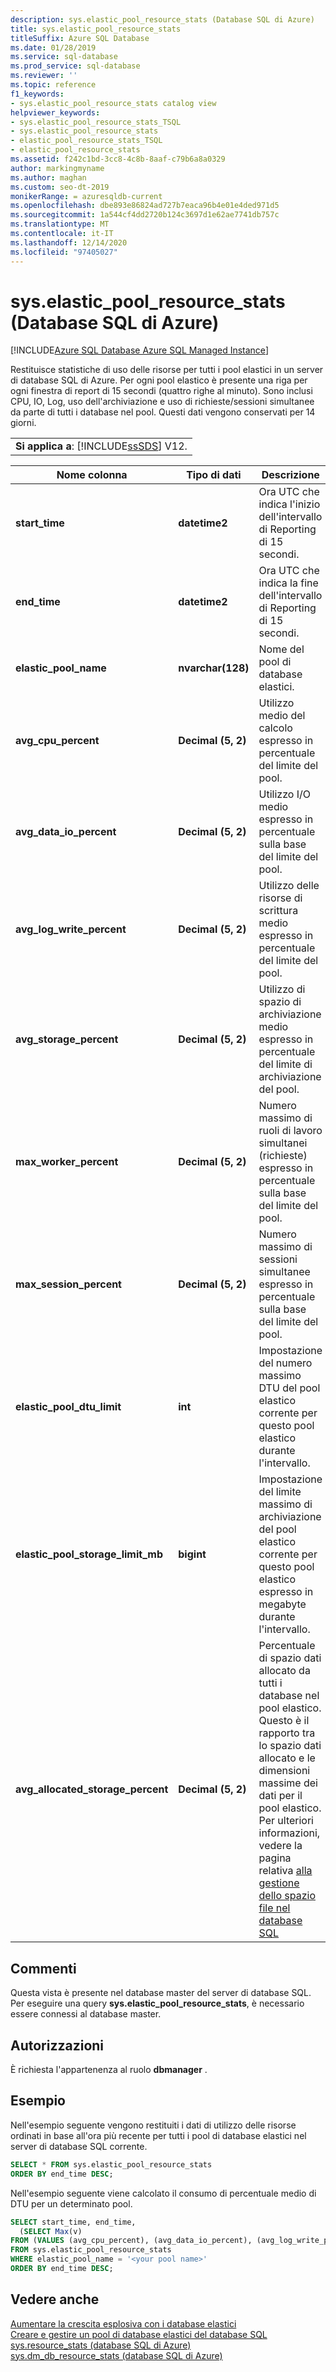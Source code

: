 ```yaml
---
description: sys.elastic_pool_resource_stats (Database SQL di Azure)
title: sys.elastic_pool_resource_stats
titleSuffix: Azure SQL Database
ms.date: 01/28/2019
ms.service: sql-database
ms.prod_service: sql-database
ms.reviewer: ''
ms.topic: reference
f1_keywords:
- sys.elastic_pool_resource_stats catalog view
helpviewer_keywords:
- sys.elastic_pool_resource_stats_TSQL
- sys.elastic_pool_resource_stats
- elastic_pool_resource_stats_TSQL
- elastic_pool_resource_stats
ms.assetid: f242c1bd-3cc8-4c8b-8aaf-c79b6a8a0329
author: markingmyname
ms.author: maghan
ms.custom: seo-dt-2019
monikerRange: = azuresqldb-current
ms.openlocfilehash: dbe893e86824ad727b7eaca96b4e01e4ded971d5
ms.sourcegitcommit: 1a544cf4dd2720b124c3697d1e62ae7741db757c
ms.translationtype: MT
ms.contentlocale: it-IT
ms.lasthandoff: 12/14/2020
ms.locfileid: "97405027"
---
```

# <a name="syselastic_pool_resource_stats-azure-sql-database"></a>sys.elastic_pool_resource_stats (Database SQL di Azure)
[!INCLUDE[Azure SQL Database Azure SQL Managed Instance](../../includes/applies-to-version/asdb-asdbmi.md)]

  Restituisce statistiche di uso delle risorse per tutti i pool elastici in un server di database SQL di Azure. Per ogni pool elastico è presente una riga per ogni finestra di report di 15 secondi (quattro righe al minuto). Sono inclusi CPU, IO, Log, uso dell'archiviazione e uso di richieste/sessioni simultanee da parte di tutti i database nel pool. Questi dati vengono conservati per 14 giorni. 
  
||  
|-|  
|**Si applica a**:  [!INCLUDE[ssSDS](../../includes/sssds-md.md)] V12.|  
  
|Nome colonna|Tipo di dati|Descrizione|  
|-----------------|---------------|-----------------|  
|**start_time**|**datetime2**|Ora UTC che indica l'inizio dell'intervallo di Reporting di 15 secondi.|  
|**end_time**|**datetime2**|Ora UTC che indica la fine dell'intervallo di Reporting di 15 secondi.|  
|**elastic_pool_name**|**nvarchar(128)**|Nome del pool di database elastici.|  
|**avg_cpu_percent**|**Decimal (5, 2)**|Utilizzo medio del calcolo espresso in percentuale del limite del pool.|  
|**avg_data_io_percent**|**Decimal (5, 2)**|Utilizzo I/O medio espresso in percentuale sulla base del limite del pool.|  
|**avg_log_write_percent**|**Decimal (5, 2)**|Utilizzo delle risorse di scrittura medio espresso in percentuale del limite del pool.|  
|**avg_storage_percent**|**Decimal (5, 2)**|Utilizzo di spazio di archiviazione medio espresso in percentuale del limite di archiviazione del pool.|  
|**max_worker_percent**|**Decimal (5, 2)**|Numero massimo di ruoli di lavoro simultanei (richieste) espresso in percentuale sulla base del limite del pool.|  
|**max_session_percent**|**Decimal (5, 2)**|Numero massimo di sessioni simultanee espresso in percentuale sulla base del limite del pool.|  
|**elastic_pool_dtu_limit**|**int**|Impostazione del numero massimo DTU del pool elastico corrente per questo pool elastico durante l'intervallo.|  
|**elastic_pool_storage_limit_mb**|**bigint**|Impostazione del limite massimo di archiviazione del pool elastico corrente per questo pool elastico espresso in megabyte durante l'intervallo.|
|**avg_allocated_storage_percent**|**Decimal (5, 2)**|Percentuale di spazio dati allocato da tutti i database nel pool elastico.  Questo è il rapporto tra lo spazio dati allocato e le dimensioni massime dei dati per il pool elastico.  Per ulteriori informazioni, vedere la pagina relativa [alla gestione dello spazio file nel database SQL](/azure/sql-database/sql-database-file-space-management)|  
  
## <a name="remarks"></a>Commenti

 Questa vista è presente nel database master del server di database SQL. Per eseguire una query **sys.elastic_pool_resource_stats**, è necessario essere connessi al database master.  
  
## <a name="permissions"></a>Autorizzazioni

 È richiesta l'appartenenza al ruolo **dbmanager** .  
  
## <a name="examples"></a>Esempio

 Nell'esempio seguente vengono restituiti i dati di utilizzo delle risorse ordinati in base all'ora più recente per tutti i pool di database elastici nel server di database SQL corrente.  
  
```sql
SELECT * FROM sys.elastic_pool_resource_stats
ORDER BY end_time DESC;  
```

 Nell'esempio seguente viene calcolato il consumo di percentuale medio di DTU per un determinato pool.  

```sql
SELECT start_time, end_time,
  (SELECT Max(v)
FROM (VALUES (avg_cpu_percent), (avg_data_io_percent), (avg_log_write_percent)) AS value(v)) AS [avg_DTU_percent]
FROM sys.elastic_pool_resource_stats
WHERE elastic_pool_name = '<your pool name>'
ORDER BY end_time DESC;  
```

## <a name="see-also"></a>Vedere anche

 [Aumentare la crescita esplosiva con i database elastici](/azure/azure-sql/database/elastic-pool-overview)   
 [Creare e gestire un pool di database elastici del database SQL](/azure/azure-sql/database/elastic-pool-overview)   
 [sys.resource_stats &#40;database SQL di Azure&#41;](../../relational-databases/system-catalog-views/sys-resource-stats-azure-sql-database.md)   
 [sys.dm_db_resource_stats &#40;database SQL di Azure&#41;](../../relational-databases/system-dynamic-management-views/sys-dm-db-resource-stats-azure-sql-database.md)  
  
